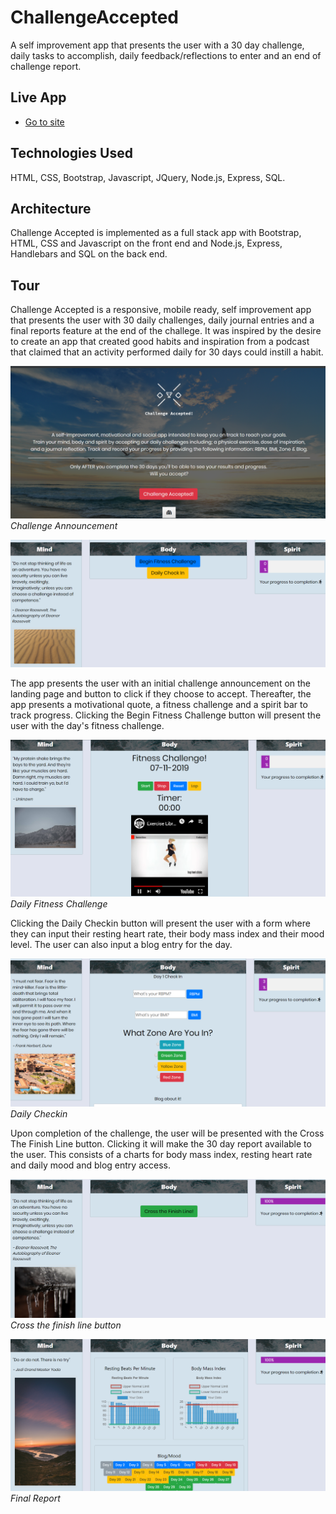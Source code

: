 # ChallengeAccepted

A self improvement app that presents the user with a 30 day challenge, daily tasks to accomplish, daily feedback/reflections to enter and an end of challenge report.

## Live App
- [Go to site](https://challenge-accepted-demo.herokuapp.com/)

## Technologies Used
HTML, CSS, Bootstrap, Javascript, JQuery, Node.js, Express, SQL.

## Architecture
Challenge Accepted is implemented as a full stack app with Bootstrap, HTML, CSS and Javascript on the front end and Node.js, Express, Handlebars and SQL on the back end.

## Tour
Challenge Accepted is a responsive, mobile ready, self improvement app that presents the user with 30 daily challenges, daily journal entries and a final reports feature at the end of the challege.  It was inspired by the desire to create an app that created good habits and inspiration from a podcast that claimed that an activity performed daily for 30 days could instill a habit.

![Landing page top](https://github.com/SydPRetzel/ChallengeAccepted/blob/master/LandingTop.png)
*Challenge Announcement*

![Landing page bottom](https://github.com/SydPRetzel/ChallengeAccepted/blob/master/LandingBottom.png)

The app presents the user with an initial challenge announcement on the landing page and button to click if they choose to accept.  Thereafter, the app presents a motivational quote, a fitness challenge and a spirit bar to track progress.  Clicking the Begin Fitness Challenge button will present the user with the day's fitness challenge.

![Fitness page](https://github.com/SydPRetzel/ChallengeAccepted/blob/master/Fitness.png)
*Daily Fitness Challenge*

Clicking the Daily Checkin button will present the user with a form where they can input their resting heart rate,  their body mass index and their mood level.  The user can also input a blog entry for the day.

![Checkin page](https://github.com/SydPRetzel/ChallengeAccepted/blob/master/Checkin.png)
*Daily Checkin*

Upon completion of the challenge, the user will be presented with the Cross The Finish Line button.  Clicking it will make the 30 day report available to the user.  This consists of a charts for body mass index, resting heart rate and daily mood and blog entry access.

![Cross the finish line](https://github.com/SydPRetzel/ChallengeAccepted/blob/master/FinishLine.png)
*Cross the finish line button*

![Reports page](https://github.com/SydPRetzel/ChallengeAccepted/blob/master/Report.png)
*Final Report*
